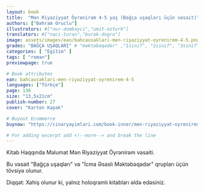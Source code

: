 ```yaml
---
layout: book
title:  "Mən Riyaziyyat Öyrənirəm 4-5 yaş (Bağça uşaqları üçün vəsait)"
authors: ["Bəhram Oruclu"]
illustrators: #["nur-dombayci","umit-ozturk"]
translators: #["naci-turan","burak-dogru"]
image: assets/images/ean/bahcausaklari-men-riyaziyyat-oyrenirem-4-5.png
grades: "BAĞÇA UŞAQLARI" # "məktəbəqədər" ,"1sinif", "2sinif", "3sinif", "4sinif", "5sinif"
categories: [ "Egitim" ]
tags: [ "roman"]
previewpage: true

# Book attributes
ean: bahcausaklari-men-riyaziyyat-oyrenirem-4-5
languages: ["Türkçe"]
page: 136
size: "13,5x21cm"
publish-number: 27
cover: "Karton Kapak"

# Buyout Ecommerce
buynow: "https://cinaryayimlari.com/book-inner/men-riyaziyyat-oyrenirem-4-5-yas-bagca-usaqlari-ucun-vesait-86"

# For adding excerpt add <!--more--> and break the line
---
```

Kitab Haqqında Məlumat
Mən Riyaziyyat Öyrənirəm vəsaiti.

Bu vəsait "Bağça uşaqları" və "İcma Əsaslı Məktəbəqədər" qrupları üçün tövsiyə olunur.

Diqqət: Xahiş olunur ki, yalnız holoqramlı kitabları əldə edəsiniz.
<!--more--> 